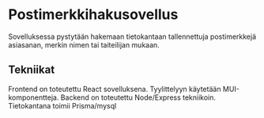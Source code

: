 # Postimerkkihakusovellus

Sovelluksessa pystytään hakemaan tietokantaan tallennettuja postimerkkejä asiasanan, merkin nimen tai taiteilijan mukaan.

## Tekniikat

Frontend on toteutettu React sovelluksena. Tyylittelyyn käytetään MUI-komponentteja.
Backend on toteutettu Node/Express tekniikoin. Tietokantana toimii Prisma/mysql


